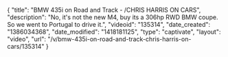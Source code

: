 {
    "title": "BMW 435i on Road and Track - \/CHRIS HARRIS ON CARS",
    "description": "No, it's not the new M4, buy its a 306hp RWD BMW coupe. So we went to Portugal to drive it.",
    "videoid": "135314",
    "date_created": "1386034368",
    "date_modified": "1418181125",
    "type": "captivate",
    "layout": "video",
    "url": "\/v\/bmw-435i-on-road-and-track-chris-harris-on-cars\/135314"
}